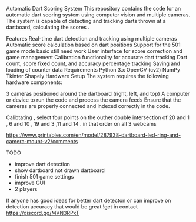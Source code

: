 Automatic Dart Scoring System
This repository contains the code for an automatic dart scoring system using computer vision and multiple cameras. The system is capable of detecting and tracking darts thrown at a dartboard, calculating the scores .

Features
Real-time dart detection and tracking using multiple cameras
Automatic score calculation based on dart positions
Support for the  501 game mode basic still need work 
User interface for score correction and game management
Calibration functionality for accurate dart tracking
Dart count, score fixed count, and accuracy percentage tracking
Saving and loading of counter data
Requirements
Python 3.x
OpenCV (cv2)
NumPy
Tkinter
Shapely
Hardware Setup
The system requires the following hardware components:

3 cameras positioned around the dartboard (right, left, and top)
A computer or device to run the code and process the camera feeds
Ensure that the cameras are properly connected and indexed correctly in the code.

Calibtating , select four points on the outher double intersection of 20 and 1 , 6 and 10 , 19 and 3 ,11 and 14 . in that order on all 3 webcams  

https://www.printables.com/en/model/287938-dartboard-led-ring-and-camera-mount-v2/comments

TODO
- improve dart detection
- show dartboard not drawn dartboard
- finish 501 game settings
- improve GUI
- 2 players

If anyone has good ideas  for better dart detecton or can improve on detection accuracy that would be great !get in contact
https://discord.gg/MVN3RPxT


